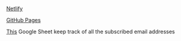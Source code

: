 [Netlify](https://emailsubscription-website.netlify.app/)

[GitHub Pages](https://meenalshekokar8.github.io/EmailSubscription.github.io/)

[This](https://docs.google.com/spreadsheets/d/112pn62cINboqfv-Lus0rOAiHL2tJZ4WsIh1y3BliunI/edit?usp=sharing) Google Sheet keep track of all the subscribed email addresses
